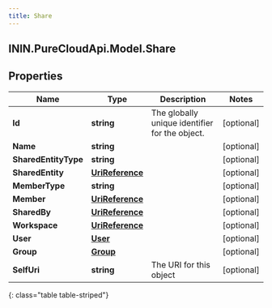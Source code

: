 ```yaml
---
title: Share
---
```

## ININ.PureCloudApi.Model.Share

## Properties

|Name | Type | Description | Notes|
|------------ | ------------- | ------------- | -------------|
| **Id** | **string** | The globally unique identifier for the object. | [optional] |
| **Name** | **string** |  | [optional] |
| **SharedEntityType** | **string** |  | [optional] |
| **SharedEntity** | [**UriReference**](UriReference.html) |  | [optional] |
| **MemberType** | **string** |  | [optional] |
| **Member** | [**UriReference**](UriReference.html) |  | [optional] |
| **SharedBy** | [**UriReference**](UriReference.html) |  | [optional] |
| **Workspace** | [**UriReference**](UriReference.html) |  | [optional] |
| **User** | [**User**](User.html) |  | [optional] |
| **Group** | [**Group**](Group.html) |  | [optional] |
| **SelfUri** | **string** | The URI for this object | [optional] |
{: class="table table-striped"}


